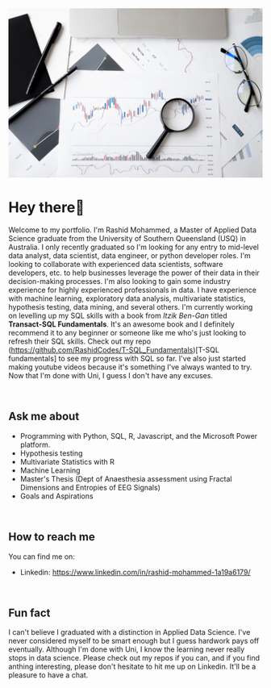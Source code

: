 <img src="pexels-anna-nekrashevich-6801648.jpg" />

# Hey there👋

Welcome to my portfolio. I'm Rashid Mohammed, a Master of Applied Data Science graduate from the University of Southern Queensland (USQ) in Australia. I only recently graduated so I'm looking for any entry to mid-level data analyst, data scientist, data engineer, or python developer roles. I'm looking to collaborate with experienced data scientists, software developers, etc. to help businesses leverage the power of their data in their decision-making processes. I'm also looking to gain some industry experience for highly experienced professionals in data.  I have experience with machine learning, exploratory data analysis, multivariate statistics, hypothesis testing, data mining, and several others. I'm currently working on levelling up my SQL skills with a book from *Itzik Ben-Gan* titled **Transact-SQL Fundamentals**. It's an awesome book and I definitely recommend it to any beginner or someone like me who's just looking to refresh their SQL skills. Check out my repo (https://github.com/RashidCodes/T-SQL_Fundamentals)[T-SQL fundamentals] to see my progress with SQL so far. I've also just started making youtube videos because it's something I've always wanted to try. Now that I'm done with Uni, I guess I don't have any excuses. 

<br/>

## Ask me about 
- Programming with Python, SQL, R, Javascript, and the Microsoft Power platform.
- Hypothesis testing 
- Multivariate Statistics with R 
- Machine Learning
- Master's Thesis (Dept of Anaesthesia assessment using Fractal Dimensions and Entropies of EEG Signals)
- Goals and Aspirations 

<br/>

## How to reach me 
You can find me on:
- Linkedin: https://www.linkedin.com/in/rashid-mohammed-1a19a6179/

<br/>

## Fun fact
I can't believe I graduated with a distinction in Applied Data Science. I've never considered myself to be smart enough but I guess hardwork pays off eventually. Although I'm done with Uni, I know the learning never really stops in data science. Please check out my repos if you can, and if you find anthing interesting, please don't hesitate to hit me up on Linkedin. It'll be a pleasure to have a chat.
